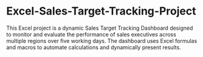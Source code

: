 # Excel-Sales-Target-Tracking-Project
This Excel project is a dynamic Sales Target Tracking Dashboard designed to monitor and evaluate the performance of sales executives across multiple regions over five working days. The dashboard uses Excel formulas and macros to automate calculations and dynamically present results.
